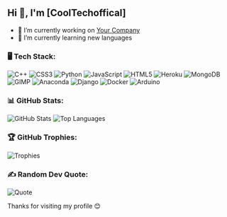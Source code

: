## Hi 👋, I'm [CoolTechoffical]
- 🌱 I’m currently working on [Your Company](#)
- 🌱 I’m currently learning new languages

### 🖥️ Tech Stack:
![C++](https://img.shields.io/badge/-C%2B%2B-00599C?style=flat-square&logo=c%2B%2B)
![CSS3](https://img.shields.io/badge/-CSS3-1572B6?style=flat-square&logo=css3)
![Python](https://img.shields.io/badge/-Python-3776AB?style=flat-square&logo=python)
![JavaScript](https://img.shields.io/badge/-JavaScript-F7DF1E?style=flat-square&logo=javascript)
![HTML5](https://img.shields.io/badge/-HTML5-E34F26?style=flat-square&logo=html5)
![Heroku](https://img.shields.io/badge/-Heroku-430098?style=flat-square&logo=heroku)
![MongoDB](https://img.shields.io/badge/-MongoDB-47A248?style=flat-square&logo=mongodb)
![GIMP](https://img.shields.io/badge/-GIMP-5C5543?style=flat-square&logo=gimp)
![Anaconda](https://img.shields.io/badge/-Anaconda-44A833?style=flat-square&logo=anaconda)
![Django](https://img.shields.io/badge/-Django-092E20?style=flat-square&logo=django)
![Docker](https://img.shields.io/badge/-Docker-2496ED?style=flat-square&logo=docker)
![Arduino](https://img.shields.io/badge/-Arduino-00979D?style=flat-square&logo=arduino)

### 📊 GitHub Stats:
![GitHub Stats](https://github-readme-stats.vercel.app/api?username=YourUsername&show_icons=true&theme=dark)
![Top Languages](https://github-readme-stats.vercel.app/api/top-langs/?username=YourUsername&layout=compact&theme=dark)

### 🏆 GitHub Trophies:
![Trophies](https://github-profile-trophy.vercel.app/?username=YourUsername&theme=darkhub)

### ✍️ Random Dev Quote:
![Quote](https://quotes-github-readme.vercel.app/api?type=horizontal&theme=dark)

Thanks for visiting my profile 😊
